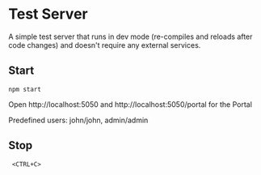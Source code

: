 
# Test Server

A simple test server that runs in dev mode (re-compiles and reloads after code changes) and doesn't require any external services.

## Start

    npm start

Open http://localhost:5050 and http://localhost:5050/portal for the Portal

Predefined users: john/john, admin/admin

## Stop

     <CTRL+C>
